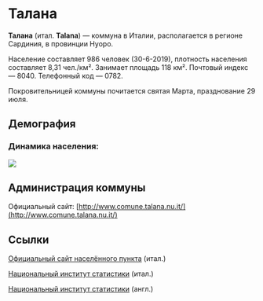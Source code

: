 # Талана

**Талана** (итал. __Talana__) — коммуна в Италии, располагается в регионе Сардиния, в провинции Нуоро.

Население составляет 986 человек (30-6-2019), плотность населения составляет 8,31 чел./км². Занимает площадь 118 км². Почтовый индекс — 8040. Телефонный код — 0782.

Покровительницей коммуны почитается святая Марта, празднование 29 июля.

## Демография

### Динамика населения:
![](https://upload.wikimedia.org/wikipedia/ru/timeline/5pi7buypin1opzzhi22lvjzsvi9guk2.png)

## Администрация коммуны

Официальный сайт: [http://www.comune.talana.nu.it/](http://www.comune.talana.nu.it/)

## Ссылки

[Официальный сайт населённого пункта](https://www.comune.talana.og.it/index.php) (итал.)

[Национальный институт статистики](http://www.istat.it/) (итал.)

[Национальный институт статистики](http://www.istat.it/english/) (англ.)